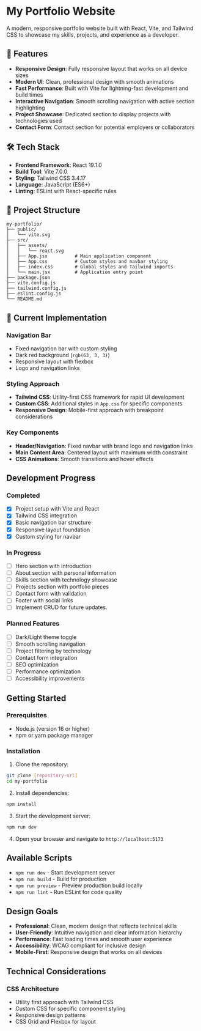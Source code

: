 # My Portfolio Website

A modern, responsive portfolio website built with React, Vite, and Tailwind CSS to showcase my skills, projects, and experience as a developer.

## 🚀 Features

- **Responsive Design**: Fully responsive layout that works on all device sizes
- **Modern UI**: Clean, professional design with smooth animations
- **Fast Performance**: Built with Vite for lightning-fast development and build times
- **Interactive Navigation**: Smooth scrolling navigation with active section highlighting
- **Project Showcase**: Dedicated section to display projects with technologies used
- **Contact Form**: Contact section for potential employers or collaborators

## 🛠️ Tech Stack

- **Frontend Framework**: React 19.1.0
- **Build Tool**: Vite 7.0.0
- **Styling**: Tailwind CSS 3.4.17
- **Language**: JavaScript (ES6+)
- **Linting**: ESLint with React-specific rules

## 📂 Project Structure

```
my-portfolio/
├── public/
│   └── vite.svg
├── src/
│   ├── assets/
│   │   └── react.svg
│   ├── App.jsx          # Main application component
│   ├── App.css          # Custom styles and navbar styling
│   ├── index.css        # Global styles and Tailwind imports
│   └── main.jsx         # Application entry point
├── package.json
├── vite.config.js
├── tailwind.config.js
├── eslint.config.js
└── README.md
```

## 🎨 Current Implementation

### Navigation Bar
- Fixed navigation bar with custom styling
- Dark red background (`rgb(63, 3, 3)`)
- Responsive layout with flexbox
- Logo and navigation links

### Styling Approach
- **Tailwind CSS**: Utility-first CSS framework for rapid UI development
- **Custom CSS**: Additional styles in `App.css` for specific components
- **Responsive Design**: Mobile-first approach with breakpoint considerations

### Key Components
- **Header/Navigation**: Fixed navbar with brand logo and navigation links
- **Main Content Area**: Centered layout with maximum width constraint
- **CSS Animations**: Smooth transitions and hover effects

## Development Progress

### Completed
- [x] Project setup with Vite and React
- [x] Tailwind CSS integration
- [x] Basic navigation bar structure
- [x] Responsive layout foundation
- [x] Custom styling for navbar

###  In Progress
- [ ] Hero section with introduction
- [ ] About section with personal information
- [ ] Skills section with technology showcase
- [ ] Projects section with portfolio pieces
- [ ] Contact form with validation
- [ ] Footer with social links
- [ ] Implement CRUD for future updates.

### Planned Features
- [ ] Dark/Light theme toggle
- [ ] Smooth scrolling navigation
- [ ] Project filtering by technology
- [ ] Contact form integration
- [ ] SEO optimization
- [ ] Performance optimization
- [ ] Accessibility improvements

## Getting Started

### Prerequisites
- Node.js (version 16 or higher)
- npm or yarn package manager

### Installation

1. Clone the repository:
```bash
git clone [repository-url]
cd my-portfolio
```

2. Install dependencies:
```bash
npm install
```

3. Start the development server:
```bash
npm run dev
```

4. Open your browser and navigate to `http://localhost:5173`

## Available Scripts

- `npm run dev` - Start development server
- `npm run build` - Build for production
- `npm run preview` - Preview production build locally
- `npm run lint` - Run ESLint for code quality

## Design Goals

- **Professional**: Clean, modern design that reflects technical skills
- **User-Friendly**: Intuitive navigation and clear information hierarchy
- **Performance**: Fast loading times and smooth user experience
- **Accessibility**: WCAG compliant for inclusive design
- **Mobile-First**: Responsive design that works on all devices

## Technical Considerations

### CSS Architecture
- Utility first approach with Tailwind CSS
- Custom CSS for specific component styling
- Responsive design patterns
- CSS Grid and Flexbox for layout

